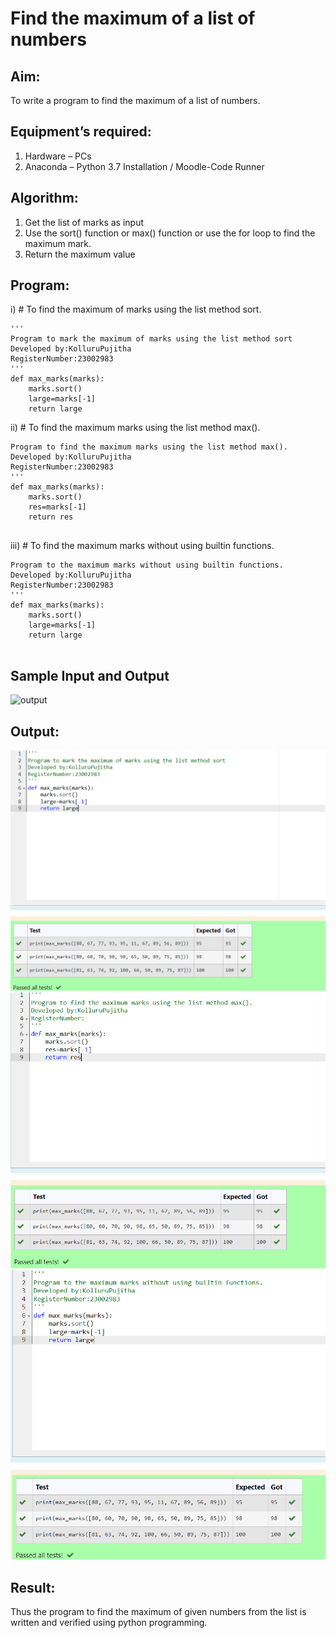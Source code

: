 # Find the maximum of a list of numbers
## Aim:
To write a program to find the maximum of a list of numbers.
## Equipment’s required:
1.	Hardware – PCs
2.	Anaconda – Python 3.7 Installation / Moodle-Code Runner
## Algorithm:
1.	Get the list of marks as input
2.	Use the sort() function or max() function or use the for loop to find the maximum mark.
3.	Return the maximum value
## Program:

i)	# To find the maximum of marks using the list method sort.
```
''' 
Program to mark the maximum of marks using the list method sort
Developed by:KolluruPujitha 
RegisterNumber:23002983
'''
def max_marks(marks):
    marks.sort()
    large=marks[-1]
    return large
```


ii)	# To find the maximum marks using the list method max().
```
Program to find the maximum marks using the list method max().
Developed by:KolluruPujitha
RegisterNumber:23002983
'''
def max_marks(marks):
    marks.sort()
    res=marks[-1]
    return res


```

iii) # To find the maximum marks without using builtin functions.
```
Program to the maximum marks without using builtin functions.
Developed by:KolluruPujitha
RegisterNumber:23002983
'''
def max_marks(marks):
    marks.sort()
    large=marks[-1]
    return large


```
## Sample Input and Output
![output](./img/max_marks1.jpg) 

## Output:
![Alt text](<Screenshot 2023-11-22 115537.png>)
![Alt text](<Screenshot 2023-11-22 115601.png>)
![Alt text](<Screenshot 2023-11-22 115626.png>)

## Result:
Thus the program to find the maximum of given numbers from the list is written and verified using python programming.